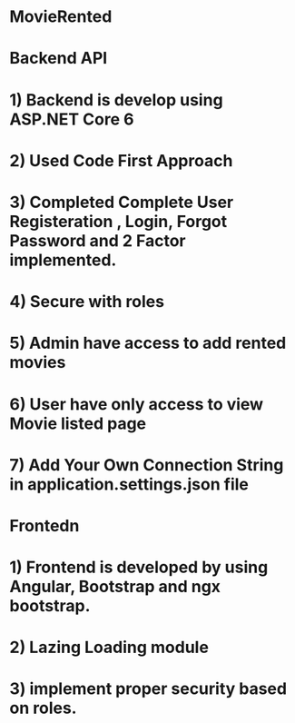 # MovieRented

# Backend API
# 1) Backend is develop using ASP.NET Core 6
# 2) Used Code First Approach
# 3) Completed Complete User Registeration , Login, Forgot Password and 2 Factor implemented.
# 4) Secure with roles
# 5) Admin have access to add rented movies
# 6) User have only access to view Movie listed page
# 7) Add Your Own Connection String in application.settings.json file

# Frontedn
# 1) Frontend is developed by using Angular, Bootstrap and ngx bootstrap.
# 2) Lazing Loading module
# 3) implement proper security based on roles.
